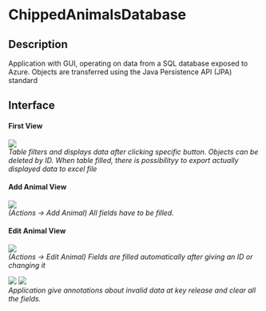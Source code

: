 # ChippedAnimalsDatabase

## Description
Application with GUI, operating on data from a SQL database exposed to Azure. Objects are transferred using the Java Persistence API (JPA) standard

## Interface
#### First View
<p>
    <img src="https://user-images.githubusercontent.com/72083113/121703865-85679380-cad3-11eb-9702-239ec194f7db.png" />
    <br>
    <em>Table filters and displays data after clicking specific button. Objects can be deleted by ID. When table filled, there is possibilityy to export actually displayed data to excel file</em>
</p>


#### Add Animal View
<p>
    <img src="https://user-images.githubusercontent.com/72083113/121688166-6eb94080-cac3-11eb-81c8-75111af83e24.png" />
    <br>
    <em>(Actions -> Add Animal) All fields have to be filled. </em>
</p>

#### Edit Animal View
<p>
    <img src="https://user-images.githubusercontent.com/72083113/121689137-8fce6100-cac4-11eb-9ffb-551c1576bd4b.png" />
    <br>
    <em>(Actions -> Edit Animal) Fields are filled automatically after giving an ID or changing it</em>
</p>
<p>
    <img src="https://user-images.githubusercontent.com/72083113/121689346-c86e3a80-cac4-11eb-8f55-ad5a0562f05b.png" />
    <img src="https://user-images.githubusercontent.com/72083113/121689431-e045be80-cac4-11eb-8907-0ddef6301a61.png" />
    <br>
    <em>Application give annotations about invalid data at key release and clear all the fields.</em>
</p>






